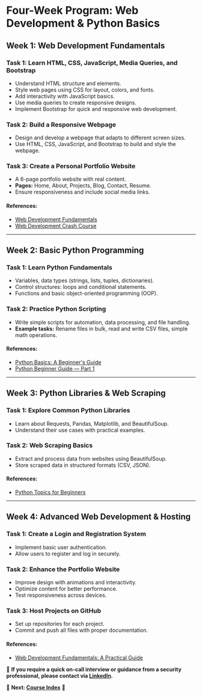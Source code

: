 # Four-Week Program: Web Development & Python Basics

## Week 1: Web Development Fundamentals

### Task 1: Learn HTML, CSS, JavaScript, Media Queries, and Bootstrap
- Understand HTML structure and elements.
- Style web pages using CSS for layout, colors, and fonts.
- Add interactivity with JavaScript basics.
- Use media queries to create responsive designs.
- Implement Bootstrap for quick and responsive web development.

### Task 2: Build a Responsive Webpage
- Design and develop a webpage that adapts to different screen sizes.
- Use HTML, CSS, JavaScript, and Bootstrap to build and style the webpage.

### Task 3: Create a Personal Portfolio Website
- A 6-page portfolio website with real content.
- **Pages:** Home, About, Projects, Blog, Contact, Resume.
- Ensure responsiveness and include social media links.

#### **References:**
- [Web Development Fundamentals](https://medium.com/@code-and-cozy/web-development-fundamentals-a-guide-for-beginners-and-intermediate-developers-cc24c9d5ada7)
- [Web Development Crash Course](https://medium.com/design-bootcamp/web-development-crash-course-a-step-by-step-guide-to-the-basics-with-free-learning-resources-3d0f93b1b02d)

---

## Week 2: Basic Python Programming

### Task 1: Learn Python Fundamentals
- Variables, data types (strings, lists, tuples, dictionaries).
- Control structures: loops and conditional statements.
- Functions and basic object-oriented programming (OOP).

### Task 2: Practice Python Scripting
- Write simple scripts for automation, data processing, and file handling.
- **Example tasks:** Rename files in bulk, read and write CSV files, simple math operations.

#### **References:**
- [Python Basics: A Beginner's Guide](https://medium.com/@mohsin.shaikh324/python-basics-a-beginners-guide-968615a99850)
- [Python Beginner Guide — Part 1](https://medium.com/@markwkiehl/python-beginner-guide-part-1-1adcf52d7f65)

---

## Week 3: Python Libraries & Web Scraping

### Task 1: Explore Common Python Libraries
- Learn about Requests, Pandas, Matplotlib, and BeautifulSoup.
- Understand their use cases with practical examples.

### Task 2: Web Scraping Basics
- Extract and process data from websites using BeautifulSoup.
- Store scraped data in structured formats (CSV, JSON).

#### **References:**
- [Python Topics for Beginners](https://medium.com/@prateekbansalind/python-topics-for-beginners-from-basic-to-advanced-312cbedf8d0e)

---

## Week 4: Advanced Web Development & Hosting

### Task 1: Create a Login and Registration System
- Implement basic user authentication.
- Allow users to register and log in securely.

### Task 2: Enhance the Portfolio Website
- Improve design with animations and interactivity.
- Optimize content for better performance.
- Test responsiveness across devices.

### Task 3: Host Projects on GitHub
- Set up repositories for each project.
- Commit and push all files with proper documentation.

#### **References:**
- [Web Development Fundamentals: A Practical Guide](https://medium.com/@ehuerikenbaba/web-development-fundamentals-a-practical-guide-326e0baefa2f)


📩 **If you require a quick on-call interview or guidance from a security professional, please contact via [LinkedIn](https://www.linkedin.com/in/manas-ramesh-9a7ba4149/).**  

📌 **Next: [Course Index](./1structure)** 🚀